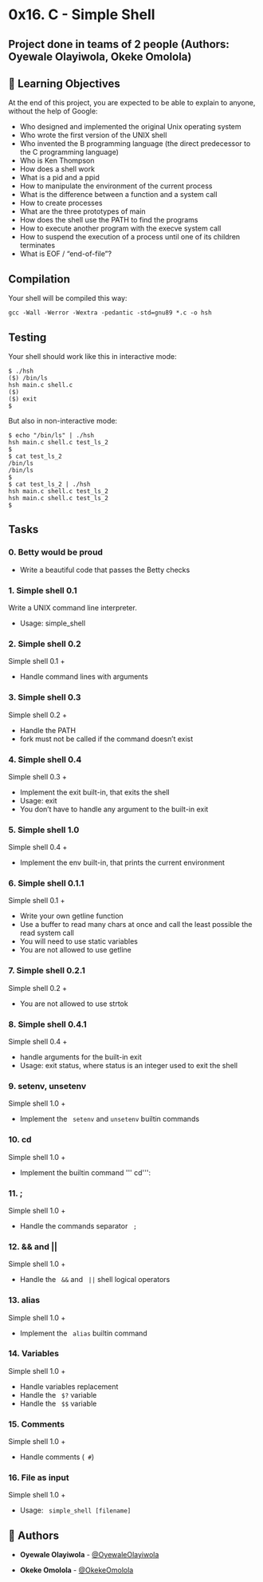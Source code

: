 # 0x16. C - Simple Shell
## Project done in teams of 2 people (Authors: Oyewale Olayiwola, Okeke Omolola)
## :open_book: Learning Objectives
At the end of this project, you are expected to be able to explain to anyone, without the help of Google:
* Who designed and implemented the original Unix operating system
* Who wrote the first version of the UNIX shell
* Who invented the B programming language (the direct predecessor to the C programming language)
* Who is Ken Thompson
* How does a shell work
* What is a pid and a ppid
* How to manipulate the environment of the current process
* What is the difference between a function and a system call
* How to create processes
* What are the three prototypes of main
* How does the shell use the PATH to find the programs
* How to execute another program with the execve system call
* How to suspend the execution of a process until one of its children terminates
* What is EOF / “end-of-file”?
## Compilation
Your shell will be compiled this way:
```
gcc -Wall -Werror -Wextra -pedantic -std=gnu89 *.c -o hsh
```
## Testing
Your shell should work like this in interactive mode:
```
$ ./hsh
($) /bin/ls
hsh main.c shell.c
($)
($) exit
$
```
But also in non-interactive mode:
```
$ echo "/bin/ls" | ./hsh
hsh main.c shell.c test_ls_2
$
$ cat test_ls_2
/bin/ls
/bin/ls
$
$ cat test_ls_2 | ./hsh
hsh main.c shell.c test_ls_2
hsh main.c shell.c test_ls_2
$
```
## Tasks
### 0. Betty would be proud
* Write a beautiful code that passes the Betty checks
### 1. Simple shell 0.1
Write a UNIX command line interpreter.
* Usage: simple_shell
### 2. Simple shell 0.2
Simple shell 0.1 +
* Handle command lines with arguments
### 3. Simple shell 0.3
Simple shell 0.2 +
* Handle the PATH
* fork must not be called if the command doesn’t exist
### 4. Simple shell 0.4
Simple shell 0.3 +
* Implement the exit built-in, that exits the shell
* Usage: exit
* You don’t have to handle any argument to the built-in exit
### 5. Simple shell 1.0
Simple shell 0.4 +
* Implement the env built-in, that prints the current environment
### 6. Simple shell 0.1.1
Simple shell 0.1 +
* Write your own getline function
* Use a buffer to read many chars at once and call the least possible the read system call
* You will need to use static variables
* You are not allowed to use getline
### 7. Simple shell 0.2.1
Simple shell 0.2 +
* You are not allowed to use strtok
### 8. Simple shell 0.4.1
Simple shell 0.4 +
* handle arguments for the built-in exit
* Usage: exit status, where status is an integer used to exit the shell
### 9. setenv, unsetenv
Simple shell 1.0 +
* Implement the ``` setenv```  and ``` unsetenv ``` builtin commands
### 10. cd
Simple shell 1.0 +
* Implement the builtin command ''' cd''':
### 11. ;
Simple shell 1.0 +
* Handle the commands separator ``` ;```
### 12. && and ||
Simple shell 1.0 +
* Handle the ``` &&``` and ``` ||``` shell logical operators
### 13. alias
Simple shell 1.0 +
* Implement the ``` alias``` builtin command
### 14. Variables
Simple shell 1.0 +
* Handle variables replacement
* Handle the ``` $?``` variable
* Handle the ``` $$``` variable
### 15. Comments
Simple shell 1.0 +
* Handle comments (``` #```)
### 16. File as input
Simple shell 1.0 +
* Usage: ``` simple_shell [filename]```
## :green_book: Authors

* **Oyewale Olayiwola** - [@OyewaleOlayiwola](https://github.com/olayiwolaA/simple_shell)

* **Okeke Omolola** - [@OkekeOmolola](https://github.com/Montego-arch)

